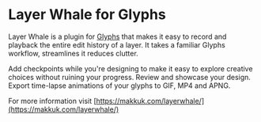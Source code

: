 # Layer Whale for Glyphs

Layer Whale is a plugin for [Glyphs](https://glyphsapp.com/) that makes it easy to record and playback the entire edit history of a layer. It takes a familiar Glyphs workflow, streamlines it reduces clutter.

Add checkpoints while you're designing to make it easy to explore creative choices without ruining your progress. Review and showcase your design. Export time-lapse animations of your glyphs to GIF, MP4 and APNG.

For more information visit [https://makkuk.com/layerwhale/](https://makkuk.com/layerwhale/)